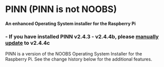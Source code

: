 # PINN (PINN is not NOOBS)
#### An enhanced Operating System installer for the Raspberry Pi

### - If you have installed PINN v2.4.3 - v2.4.4b, please [manually update](https://www.raspberrypi.org/forums/viewtopic.php?f=63&t=142574&start=200#p1239359) to v2.4.4c

PINN is a version of the NOOBS Operating System Installer for the Raspberry Pi. See the change history below for the additional features.
